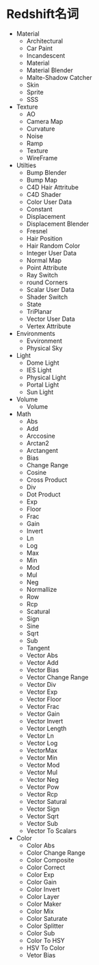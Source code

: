 # Redshift名词

- Material
  - Architectural
  - Car Paint
  - Incandescent
  - Material
  - Material Blender
  - Malte-Shadow Catcher
  - Skin
  - Sprite
  - SSS
- Texture
  - AO
  - Camera Map
  - Curvature
  - Noise
  - Ramp
  - Texture
  - WireFrame
- Utilties
  - Bump Blender
  - Bump Map
  - C4D Hair Attritube
  - C4D Shader
  - Color User Data
  - Constant
  - Displacement
  - Displacement Blender
  - Fresnel
  - Hair Position
  - Hair Random Color
  - Integer User Data
  - Normal Map
  - Point Attribute
  - Ray Switch
  - round Corners
  - Scalar User Data
  - Shader Switch
  - State
  - TriPlanar
  - Vector User Data
  - Vertex Attribute
- Environments
  - Evvironment
  - Physical Sky
- Light
  - Dome Light
  - IES Light
  - Physical Light
  - Portal Light
  - Sun Light
- Volume
  - Volume
- Math
  - Abs
  - Add
  - Arccosine
  - Arctan2
  - Arctangent
  - Bias
  - Change Range
  - Cosine
  - Cross Product
  - Div
  - Dot Product
  - Exp
  - Floor
  - Frac
  - Gain
  - Invert
  - Ln
  - Log
  - Max
  - Min
  - Mod
  - Mul
  - Neg
  - Normallize
  - Row
  - Rcp
  - Scatural
  - Sign
  - Sine
  - Sqrt
  - Sub
  - Tangent
  - Vector Abs
  - Vector Add
  - Vector Bias
  - Vector Change Range
  - Vector Div
  - Vector Exp
  - Vector Floor
  - Vector Frac
  - Vector Gain
  - Vector Invert
  - Vector Length
  - Vector Ln
  - Vector Log
  - VectorMax
  - Vector Min
  - Vector Mod
  - Vector Mul
  - Vector Neg
  - Vector Pow
  - Vector Rcp
  - Vector Satural
  - Vector Sign
  - Vector Sqrt
  - Vector Sub
  - Vector To Scalars
- Color
  - Color Abs
  - Color Change Range
  - Color Composite
  - Color Correct
  - Color Exp
  - Color Gain
  - Color Invert
  - Color Layer
  - Color Maker
  - Color Mix
  - Color Saturate
  - Color Splitter
  - Color Sub
  - Color To HSY
  - HSV To Color
  - Vetor Bias